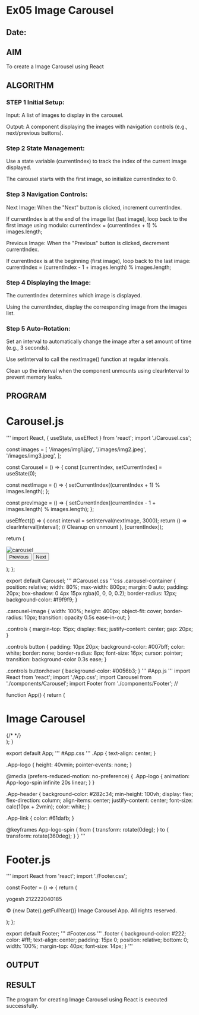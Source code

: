 # Ex05 Image Carousel
## Date:

## AIM
To create a Image Carousel using React 

## ALGORITHM
### STEP 1 Initial Setup:
Input: A list of images to display in the carousel.

Output: A component displaying the images with navigation controls (e.g., next/previous buttons).

### Step 2 State Management:
Use a state variable (currentIndex) to track the index of the current image displayed.

The carousel starts with the first image, so initialize currentIndex to 0.

### Step 3 Navigation Controls:
Next Image: When the "Next" button is clicked, increment currentIndex.

If currentIndex is at the end of the image list (last image), loop back to the first image using modulo:
currentIndex = (currentIndex + 1) % images.length;

Previous Image: When the "Previous" button is clicked, decrement currentIndex.

If currentIndex is at the beginning (first image), loop back to the last image:
currentIndex = (currentIndex - 1 + images.length) % images.length;

### Step 4 Displaying the Image:
The currentIndex determines which image is displayed.

Using the currentIndex, display the corresponding image from the images list.

### Step 5 Auto-Rotation:
Set an interval to automatically change the image after a set amount of time (e.g., 3 seconds).

Use setInterval to call the nextImage() function at regular intervals.

Clean up the interval when the component unmounts using clearInterval to prevent memory leaks.

## PROGRAM
# Carousel.js
'''
import React, { useState, useEffect } from 'react';
import './Carousel.css';

const images = [
  '/images/img1.jpg',
  '/images/img2.jpeg',
  '/images/img3.jpeg',
];

const Carousel = () => {
  const [currentIndex, setCurrentIndex] = useState(0);

  const nextImage = () => {
    setCurrentIndex((currentIndex + 1) % images.length);
  };

  const prevImage = () => {
    setCurrentIndex((currentIndex - 1 + images.length) % images.length);
  };

  useEffect(() => {
    const interval = setInterval(nextImage, 3000);
    return () => clearInterval(interval); // Cleanup on unmount
  }, [currentIndex]);

  return (
    <div className="carousel-container">
      <img src={images[currentIndex]} alt="carousel" className="carousel-image" />
      <div className="controls">
        <button onClick={prevImage}>Previous</button>
        <button onClick={nextImage}>Next</button>
      </div>
    </div>
    
  );
};

export default Carousel;
'''
#Carousel.css
'''css
.carousel-container {
  position: relative;
  width: 80%;
  max-width: 800px;
  margin: 0 auto;
  padding: 20px;
  box-shadow: 0 4px 15px rgba(0, 0, 0, 0.2);
  border-radius: 12px;
  background-color: #f9f9f9;
}

.carousel-image {
  width: 100%;
  height: 400px;
  object-fit: cover;
  border-radius: 10px;
  transition: opacity 0.5s ease-in-out;
}

.controls {
  margin-top: 15px;
  display: flex;
  justify-content: center;
  gap: 20px;
}

.controls button {
  padding: 10px 20px;
  background-color: #007bff;
  color: white;
  border: none;
  border-radius: 8px;
  font-size: 16px;
  cursor: pointer;
  transition: background-color 0.3s ease;
}

.controls button:hover {
  background-color: #0056b3;
}
'''
#App.js
'''
import React from 'react';
import './App.css';
import Carousel from './components/Carousel';
import Footer from './components/Footer'; // 

function App() {
  return (
    <div className="App">
      <h1>Image Carousel</h1>
      <Carousel />
      <Footer /> {/* 
 */}
    </div>
  );
}

export default App;
'''
#App.css
'''
.App {
  text-align: center;
}

.App-logo {
  height: 40vmin;
  pointer-events: none;
}

@media (prefers-reduced-motion: no-preference) {
  .App-logo {
    animation: App-logo-spin infinite 20s linear;
  }
}

.App-header {
  background-color: #282c34;
  min-height: 100vh;
  display: flex;
  flex-direction: column;
  align-items: center;
  justify-content: center;
  font-size: calc(10px + 2vmin);
  color: white;
}

.App-link {
  color: #61dafb;
}

@keyframes App-logo-spin {
  from {
    transform: rotate(0deg);
  }
  to {
    transform: rotate(360deg);
  }
}
'''
# Footer.js
'''
import React from 'react';
import './Footer.css';

const Footer = () => {
  return (
    <footer className="footer">
     <p>yogesh 212222040185</p>
      <p>&copy; {new Date().getFullYear()} Image Carousel App. All rights reserved.</p>
    </footer>
  );
};

export default Footer;
'''
#Footer.css
'''
.footer {
    background-color: #222;
    color: #fff;
    text-align: center;
    padding: 15px 0;
    position: relative;
    bottom: 0;
    width: 100%;
    margin-top: 40px;
    font-size: 14px;
  }
'''

## OUTPUT


## RESULT
The program for creating Image Carousel using React is executed successfully.
